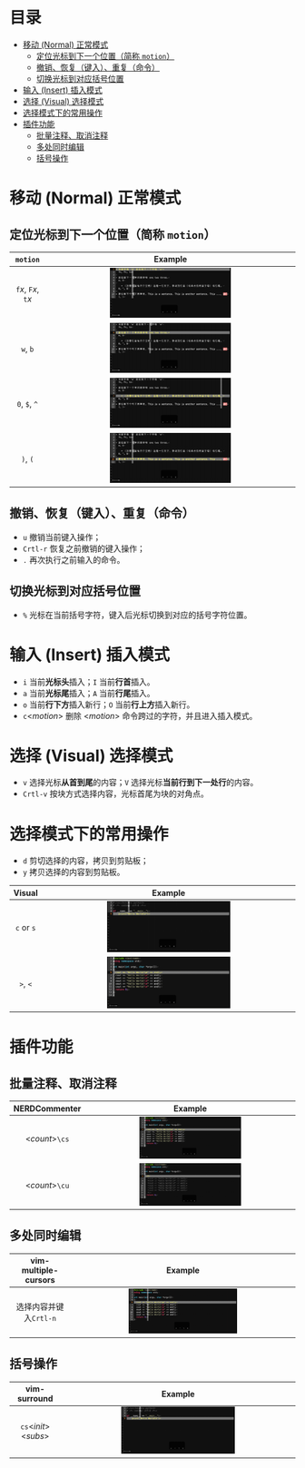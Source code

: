 目录
====
- [移动 (Normal) 正常模式](#%E7%A7%BB%E5%8A%A8-normal-%E6%AD%A3%E5%B8%B8%E6%A8%A1%E5%BC%8F)
  - [定位光标到下一个位置（简称 `motion`）](#%E5%AE%9A%E4%BD%8D%E5%85%89%E6%A0%87%E5%88%B0%E4%B8%8B%E4%B8%80%E4%B8%AA%E4%BD%8D%E7%BD%AE%E7%AE%80%E7%A7%B0-motion)
  - [撤销、恢复（键入）、重复（命令）](#%E6%92%A4%E9%94%80%E6%81%A2%E5%A4%8D%E9%94%AE%E5%85%A5%E9%87%8D%E5%A4%8D%E5%91%BD%E4%BB%A4)
  - [切换光标到对应括号位置](#%E5%88%87%E6%8D%A2%E5%85%89%E6%A0%87%E5%88%B0%E5%AF%B9%E5%BA%94%E6%8B%AC%E5%8F%B7%E4%BD%8D%E7%BD%AE)
- [输入 (Insert) 插入模式](#%E8%BE%93%E5%85%A5-insert-%E6%8F%92%E5%85%A5%E6%A8%A1%E5%BC%8F)
- [选择 (Visual) 选择模式](#%E9%80%89%E6%8B%A9-visual-%E9%80%89%E6%8B%A9%E6%A8%A1%E5%BC%8F)
- [选择模式下的常用操作](#%E9%80%89%E6%8B%A9%E6%A8%A1%E5%BC%8F%E4%B8%8B%E7%9A%84%E5%B8%B8%E7%94%A8%E6%93%8D%E4%BD%9C)
- [插件功能](#%E6%8F%92%E4%BB%B6%E5%8A%9F%E8%83%BD)
  - [批量注释、取消注释](#%E6%89%B9%E9%87%8F%E6%B3%A8%E9%87%8A%E5%8F%96%E6%B6%88%E6%B3%A8%E9%87%8A)
  - [多处同时编辑](#%E5%A4%9A%E5%A4%84%E5%90%8C%E6%97%B6%E7%BC%96%E8%BE%91)
  - [括号操作](#%E6%8B%AC%E5%8F%B7%E6%93%8D%E4%BD%9C)

移动 (Normal) 正常模式
======================
## 定位光标到下一个位置（简称 `motion`）

|        `motion`        |                                                          Example                                                          |
| :--------------------: | :-----------------------------------------------------------------------------------------------------------------------: |
| `f`*x*, `F`*x*, `t`*x* |        <img src="https://raw.githubusercontent.com/icgw/.vim/master/.assets/fxFxtx.gif" width="50%" alt="fxFxtx"/>        |
|        `w`, `b`        |            <img src="https://raw.githubusercontent.com/icgw/.vim/master/.assets/wb.gif" width="50%" alt="wb"/>            |
|     `0`, `$`, `^`      |     <img src="https://raw.githubusercontent.com/icgw/.vim/master/.assets/0%24%5E%24.gif" width="50%" alt="0\$\^\$"/>      |
|        `)`, `(`        | <img src="https://raw.githubusercontent.com/icgw/.vim/master/.assets/next_sentence.gif" width="50%" alt="next-sentence"/> |

## 撤销、恢复（键入）、重复（命令）
- `u` 撤销当前键入操作；
- `Crtl-r` 恢复之前撤销的键入操作；
- `.` 再次执行之前输入的命令。

## 切换光标到对应括号位置
- `%` 光标在当前括号字符，键入后光标切换到对应的括号字符位置。

输入 (Insert) 插入模式
======================
- `i` 当前**光标头**插入；`I` 当前**行首**插入。
- `a` 当前**光标尾**插入；`A` 当前**行尾**插入。
- `o` 当前**行下方**插入新行；`O` 当前**行上方**插入新行。
- `c`\<*motion*\> 删除 \<*motion*\> 命令跨过的字符，并且进入插入模式。

选择 (Visual) 选择模式
======================
- `v` 选择光标**从首到尾**的内容；`V` 选择光标**当前行到下一处行**的内容。
- `Crtl-v` 按块方式选择内容，光标首尾为块的对角点。

选择模式下的常用操作
====================
- `d` 剪切选择的内容，拷贝到剪贴板；
- `y` 拷贝选择的内容到剪贴板。

|   Visual   |                                                    Example                                                     |
| :--------: | :------------------------------------------------------------------------------------------------------------: |
| `c` or `s` | <img src="https://raw.githubusercontent.com/icgw/.vim/master/.assets/visual_cors.gif" width="50%" alt="cors"/> |
|  `>`, `<`  |   <img src="https://raw.githubusercontent.com/icgw/.vim/master/.assets/vindent.gif" width="50%" alt="\>\<"/>   |

插件功能
========
## 批量注释、取消注释
|  NERDCommenter   |                                               Example                                               |
| :--------------: | :-------------------------------------------------------------------------------------------------: |
| \<*count*\>`\cs` | <img src="https://raw.githubusercontent.com/icgw/.vim/master/.assets/cs.gif" width="50%" alt="cs"/> |
| \<*count*\>`\cu` | <img src="https://raw.githubusercontent.com/icgw/.vim/master/.assets/cu.gif" width="50%" alt="cu"/> |

## 多处同时编辑
|   vim-multiple-cursors   |                                                Example                                                |
| :----------------------: | :---------------------------------------------------------------------------------------------------: |
|  选择内容并键入`Crtl-n`  | <img src="https://raw.githubusercontent.com/icgw/.vim/master/.assets/c-n.gif" width="50%" alt="c-n"/> |

## 括号操作
|       vim-surround       |                                                      Example                                                      |
| :----------------------: | :---------------------------------------------------------------------------------------------------------------: |
| `cs`\<*init*\>\<*subs*\> | <img src="https://raw.githubusercontent.com/icgw/.vim/master/.assets/csbracket.gif" width="50%" alt="csbracket"/> |
